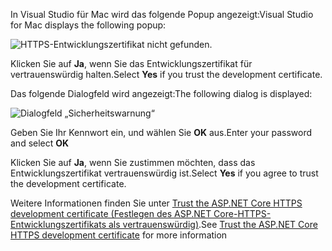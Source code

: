 <span data-ttu-id="7934a-101">In Visual Studio für Mac wird das folgende Popup angezeigt:</span><span class="sxs-lookup"><span data-stu-id="7934a-101">Visual Studio for Mac displays the following popup:</span></span>

![HTTPS-Entwicklungszertifikat nicht gefunden.](~/getting-started/_static/trustCertMac.png)

<span data-ttu-id="7934a-104">Klicken Sie auf **Ja**, wenn Sie das Entwicklungszertifikat für vertrauenswürdig halten.</span><span class="sxs-lookup"><span data-stu-id="7934a-104">Select **Yes** if you trust the development certificate.</span></span>

<span data-ttu-id="7934a-105">Das folgende Dialogfeld wird angezeigt:</span><span class="sxs-lookup"><span data-stu-id="7934a-105">The following dialog is displayed:</span></span>

![Dialogfeld „Sicherheitswarnung“](~/getting-started/_static/certMac.png)

<span data-ttu-id="7934a-107">Geben Sie Ihr Kennwort ein, und wählen Sie **OK** aus.</span><span class="sxs-lookup"><span data-stu-id="7934a-107">Enter your password and select **OK**</span></span>

<span data-ttu-id="7934a-108">Klicken Sie auf **Ja**, wenn Sie zustimmen möchten, dass das Entwicklungszertifikat vertrauenswürdig ist.</span><span class="sxs-lookup"><span data-stu-id="7934a-108">Select **Yes** if you agree to trust the development certificate.</span></span>

<span data-ttu-id="7934a-109">Weitere Informationen finden Sie unter [Trust the ASP.NET Core HTTPS development certificate (Festlegen des ASP.NET Core-HTTPS-Entwicklungszertifikats als vertrauenswürdig)](xref:security/enforcing-ssl#trust-the-aspnet-core-https-development-certificate-on-windows-and-macos).</span><span class="sxs-lookup"><span data-stu-id="7934a-109">See [Trust the ASP.NET Core HTTPS development certificate](xref:security/enforcing-ssl#trust-the-aspnet-core-https-development-certificate-on-windows-and-macos) for more information</span></span>